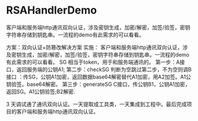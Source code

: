 # RSAHandlerDemo
客户端和服务端http通讯双向认证，涉及密钥生成，加密/解密，加签/验签，密钥字符串存储到钥匙串。一流程的demo有此需求的可以看看。

方案：双向认证+防篡改解决方案
实施： 客户端和服务端http通讯双向认证，涉及密钥生成，加密/解密，加签/验签，密钥字符串存储到钥匙串。一流程的demo有此需求的可以看看。 SG 相当于token，用于和服务端通讯的。
第一步：A接口，返回服务端的公钥A1;
第二步：checkSG 判断为空跳过第二步，不为空则调B接口 ：传SG，公钥A1加密，返回数据base64解密替代A1加密，用A2加签。A1公钥验签。base64解密。
第三步：generateSG C接口，传公钥B1，公钥A1加密，返回SG。A1公钥验签;B2解密.

3 天调试通了通讯双向认证。一天提取成工具类，一天集成到工程中。最后完成项目的客户端和服务端http通讯双向认证。
